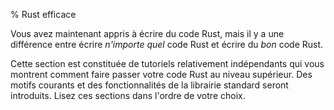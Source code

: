 % Rust efficace

Vous avez maintenant appris à écrire du code Rust, mais il y a une
différence entre écrire *n'importe quel* code Rust et écrire du *bon*
code Rust.

Cette section est constituée de tutoriels relativement indépendants
qui vous montrent comment faire passer votre code Rust au niveau
supérieur. Des motifs courants et des fonctionnalités de la librairie
standard seront introduits. Lisez ces sections dans l'ordre de votre choix.
